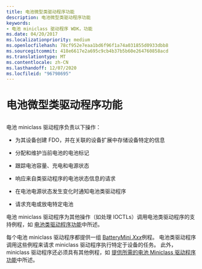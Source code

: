 ```yaml
---
title: 电池微型类驱动程序功能
description: 电池微型类驱动程序功能
keywords:
- 电池 miniclass 驱动程序 WDK，功能
ms.date: 04/20/2017
ms.localizationpriority: medium
ms.openlocfilehash: 78cf952e7eaa1bd6f96f1a74a031855d0933dbb8
ms.sourcegitcommit: 418e6617e2a695c9cb4b37b5b60e264760858acd
ms.translationtype: MT
ms.contentlocale: zh-CN
ms.lasthandoff: 12/07/2020
ms.locfileid: "96798695"
---
```

# <a name="battery-miniclass-driver-functionality"></a>电池微型类驱动程序功能


## <span id="ddk_battery_miniclass_driver_functionality_dg"></span><span id="DDK_BATTERY_MINICLASS_DRIVER_FUNCTIONALITY_DG"></span>


电池 miniclass 驱动程序负责以下操作：

-   为其设备创建 FDO，并在关联的设备扩展中存储设备特定的信息

-   分配和维护当前电池的电池标记

-   跟踪电池容量、充电和电源状态

-   响应来自类驱动程序的电池状态信息的请求

-   在电池电源状态发生变化时通知电池类驱动程序

-   请求充电或放电特定电池

电池 miniclass 驱动程序为其他操作（如处理 IOCTLs）调用电池类驱动程序的支持例程，如 [电池类驱动程序功能](battery-class-driver-functionality.md)中所述。

每个电池 miniclass 驱动程序都提供一组 [BatteryMini *Xxx*](/windows-hardware/drivers/ddi/_battery/)例程。 电池类驱动程序调用这些例程来请求 miniclass 驱动程序执行特定于设备的任务。 此外，miniclass 驱动程序还必须具有其他例程，如 [提供所需的电池 Miniclass 驱动程序功能](supplying-required-battery-miniclass-driver-functionality.md)中所述。

 

